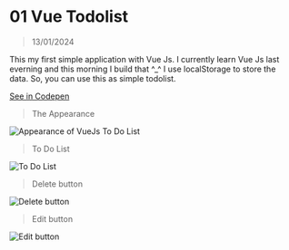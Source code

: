 # 01 Vue Todolist

> 13/01/2024

This my first simple application with Vue Js. I currently learn Vue Js last everning and this morning I build that ^\_^
I use localStorage to store the data. So, you can use this as simple todolist.

[See in Codepen](https://codepen.io/aqil2514/pen/dyrOePm)

> The Appearance

![Appearance of VueJs To Do List]("https://i.imgur.com/KFjPchg.png")

> To Do List

![To Do List]("https://i.imgur.com/YMtDCXS.png")

> Delete button

![Delete button]("https://i.imgur.com/l7xCiyf.png")

> Edit button

![Edit button]("https://i.imgur.com/BMhTf6K.png")
